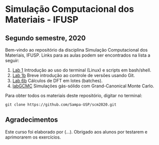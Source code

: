 # Simulação Computacional dos Materiais - IFUSP
## Segundo semestre, 2020

Bem-vindo ao repositório da disciplina Simulação Computacional dos Materiais, IFUSP. Links para as aulas podem ser encontrados na lista a seguir:

1. [Lab 1](./lab1) Introdução ao uso do terminal (Linux) e scripts em bash/shell.
2. [Lab 1b](./lab1b) Breve introdução ao controle de versões usando Git. 
3. [Lab 6b](./lab6b) Cálculos de DFT em lotes (batches).
4. [labGCMC](./labGCMC) Simulações gás-sólido com Grand-Canonical Monte Carlo.

Para obter todos os materiais deste repositório, digitar no terminal:

`git clone https://github.com/Sampa-USP/scm2020.git`


## Agradecimentos

Este curso foi elaborado por (...). Obrigado aos alunos por testarem e aprimorarem os exercícios.
